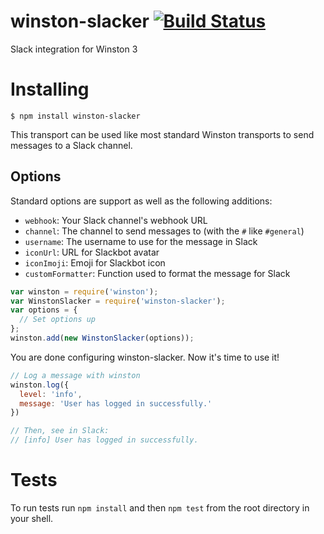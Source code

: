 # winston-slacker [![Build Status](https://travis-ci.org/meerkats/winston-slacker.svg)](https://travis-ci.org/meerkats/winston-slacker)
Slack integration for Winston 3

# Installing

```
$ npm install winston-slacker
```

This transport can be used like most standard Winston transports to send messages to a Slack channel.

## Options

Standard options are support as well as the following additions:
 - `webhook`: Your Slack channel's webhook URL
 - `channel`: The channel to send messages to (with the `#` like `#general`)
 - `username`: The username to use for the message in Slack
 - `iconUrl`: URL for Slackbot avatar
 - `iconImoji`: Emoji for Slackbot icon
 - `customFormatter`: Function used to format the message for Slack

```js
var winston = require('winston');
var WinstonSlacker = require('winston-slacker');
var options = {
  // Set options up
};
winston.add(new WinstonSlacker(options));
```

You are done configuring winston-slacker. Now it's time to use it! 

```js
// Log a message with winston
winston.log({
  level: 'info',
  message: 'User has logged in successfully.'
})

// Then, see in Slack:
// [info] User has logged in successfully.
```

# Tests

To run tests run `npm install` and then `npm test` from the root directory in your shell.
